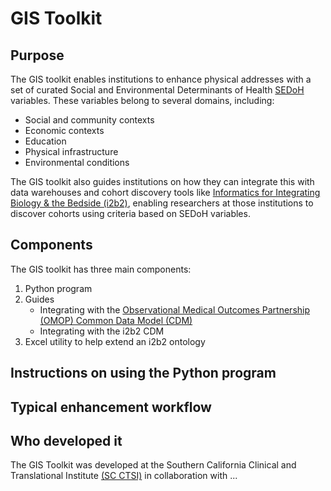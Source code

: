 # GIS Toolkit

## Purpose
The GIS toolkit enables institutions to enhance physical addresses with a set of curated Social and Environmental Determinants of Health [SEDoH](https://health.gov/healthypeople/objectives-and-data/social-determinants-health) variables. These variables belong to several domains, including:
* Social and community contexts
* Economic contexts
* Education
* Physical infrastructure
* Environmental conditions

The GIS toolkit also guides institutions on how they can integrate this with data warehouses and cohort discovery tools like [Informatics for Integrating Biology & the Bedside (i2b2)](https://www.i2b2.org/), enabling researchers at those institutions to discover cohorts using criteria based on SEDoH variables.

## Components
The GIS toolkit has three main components:
1. Python program
2. Guides
   * Integrating with the [Observational Medical Outcomes Partnership (OMOP) Common Data Model (CDM)](https://www.ohdsi.org/data-standardization/the-common-data-model/)
   * Integrating with the i2b2 CDM
3. Excel utility to help extend an i2b2 ontology 

## Instructions on using the Python program

## Typical enhancement workflow

## Who developed it
The GIS Toolkit was developed at the Southern California Clinical and Translational Institute [(SC CTSI)](https://www.sc-ctsi.org) in collaboration with ...


